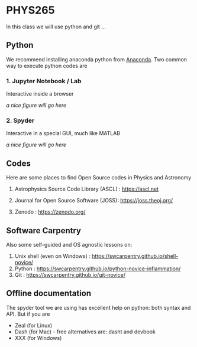 # PHYS265


In this class we will use python and git ...

## Python

We recommend installing anaconda python from [Anaconda](https://www.anaconda.com/).
Two common way to execute python codes are

### 1. Jupyter Notebook / Lab

Interactive inside a browser

*a nice figure will go here*

### 2. Spyder

Interactive in a special GUI, much like MATLAB

*a nice figure will go here*

## Codes

Here are some places to find Open Source codes in Physics and Astronomy

1. Astrophysics Source Code Library (ASCL) :  https://ascl.net

2. Journal for Open Source Software (JOSS):  https://joss.theoj.org/

3. Zenodo : https://zenodo.org/



## Software Carpentry

Also some self-guided and OS agnostic lessons on:

1. Unix shell (even on Windows) :  https://swcarpentry.github.io/shell-novice/
2. Python : https://swcarpentry.github.io/python-novice-inflammation/
3. Git : https://swcarpentry.github.io/git-novice/
 
## Offline documentation

The spyder tool we are using has excellent help on python: both syntax and API.
But if you are

* Zeal (for Linux)
* Dash (for Mac) - free alternatives are:  dasht and devbook
* XXX (for Windows)
